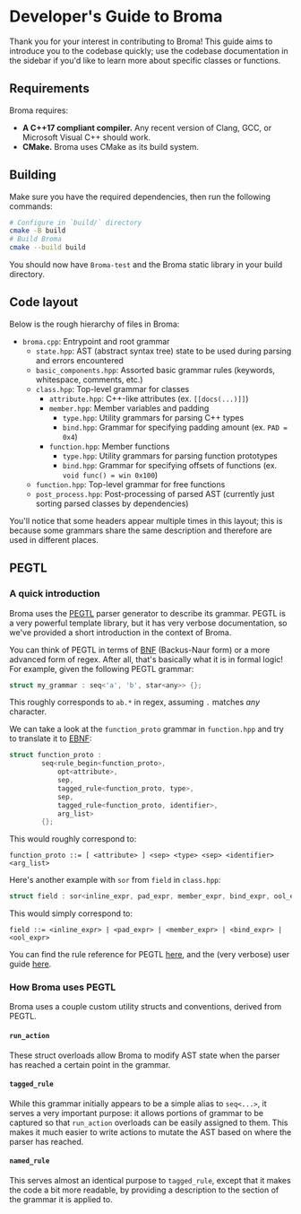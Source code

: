 # Developer's Guide to Broma
Thank you for your interest in contributing to Broma! This guide aims to introduce you to the codebase quickly; use the codebase
documentation in the sidebar if you'd like to learn more about specific classes or functions.

## Requirements
Broma requires:
- **A C++17 compliant compiler.** Any recent version of Clang, GCC, or Microsoft Visual C++ should work.
- **CMake.** Broma uses CMake as its build system.

## Building
Make sure you have the required dependencies, then run the following commands:
```sh
# Configure in `build/` directory
cmake -B build
# Build Broma
cmake --build build
```

You should now have `Broma-test` and the Broma static library in your build directory.

## Code layout
Below is the rough hierarchy of files in Broma:
- `broma.cpp`: Entrypoint and root grammar
    - `state.hpp`: AST (abstract syntax tree) state to be used during parsing and errors encountered
    - `basic_components.hpp`: Assorted basic grammar rules (keywords, whitespace, comments, etc.)
    - `class.hpp`: Top-level grammar for classes
        - `attribute.hpp`: C++-like attributes (ex. `[[docs(...)]]`)
        - `member.hpp`: Member variables and padding
            - `type.hpp`: Utility grammars for parsing C++ types
            - `bind.hpp`: Grammar for specifying padding amount (ex. `PAD = 0x4`)
        - `function.hpp`: Member functions
            - `type.hpp`: Utility grammars for parsing function prototypes
            - `bind.hpp`: Grammar for specifying offsets of functions (ex. `void func() = win 0x100`)
    - `function.hpp`: Top-level grammar for free functions
    - `post_process.hpp`: Post-processing of parsed AST (currently just sorting parsed classes by dependencies)

You'll notice that some headers appear multiple times in this layout; this is because some grammars share the
same description and therefore are used in different places.

## PEGTL
### A quick introduction
Broma uses the [PEGTL](https://github.com/taocpp/PEGTL/) parser generator to describe its grammar.
PEGTL is a very powerful template library, but it has very verbose documentation, so we've provided a short introduction in the context of Broma.

You can think of PEGTL in terms of [BNF](https://en.wikipedia.org/wiki/Backus%E2%80%93Naur_form) (Backus-Naur form) or a more advanced form of regex. After all, that's basically what it is in formal logic!
For example, given the following PEGTL grammar:
```cpp
struct my_grammar : seq<'a', 'b', star<any>> {};
```
This roughly corresponds to `ab.*` in regex, assuming `.` matches *any* character.

We can take a look at the `function_proto` grammar in `function.hpp` and try to translate it to [EBNF](https://en.wikipedia.org/wiki/Extended_Backus%E2%80%93Naur_form):
```cpp
struct function_proto :
        seq<rule_begin<function_proto>,
            opt<attribute>,
            sep,
            tagged_rule<function_proto, type>,
            sep,
            tagged_rule<function_proto, identifier>,
            arg_list>
        {};
```
This would roughly correspond to:
```ebnf
function_proto ::= [ <attribute> ] <sep> <type> <sep> <identifier> <arg_list>
```

Here's another example with `sor` from `field` in `class.hpp`:
```cpp
struct field : sor<inline_expr, pad_expr, member_expr, bind_expr, ool_expr> {};
```
This would simply correspond to:
```enbf
field ::= <inline_expr> | <pad_expr> | <member_expr> | <bind_expr> | <ool_expr>
```

You can find the rule reference for PEGTL [here](https://github.com/taocpp/PEGTL/blob/main/doc/Rule-Reference.md), and the (very verbose) user guide [here](https://github.com/taocpp/PEGTL/blob/main/doc/README.md).

### How Broma uses PEGTL
Broma uses a couple custom utility structs and conventions, derived from PEGTL.

#### `run_action`
These struct overloads allow Broma to modify AST state when the parser has reached a certain point in the grammar.

#### `tagged_rule`
While this grammar initially appears to be a simple alias to `seq<...>`, it serves a very important purpose:
it allows portions of grammar to be captured so that `run_action` overloads can be easily assigned to them.
This makes it much easier to write actions to mutate the AST based on where the parser has reached.

#### `named_rule`
This serves almost an identical purpose to `tagged_rule`, except that it makes the code a bit more readable,
by providing a description to the section of the grammar it is applied to.
